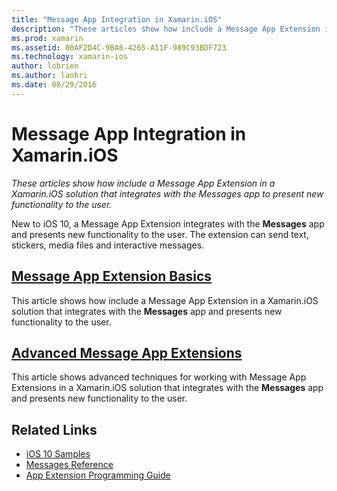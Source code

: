 ```yaml
---
title: "Message App Integration in Xamarin.iOS"
description: "These articles show how include a Message App Extension in a Xamarin.iOS solution that integrates with the Messages app to present new functionality to the user."
ms.prod: xamarin
ms.assetid: 00AF2D4C-9BA8-4265-A11F-989C93BDF723
ms.technology: xamarin-ios
author: lobrien
ms.author: laobri
ms.date: 08/29/2016
---
```


# Message App Integration in Xamarin.iOS

_These articles show how include a Message App Extension in a Xamarin.iOS solution that integrates with the Messages app to present new functionality to the user._

New to iOS 10, a Message App Extension integrates with the **Messages** app and presents new functionality to the user. The extension can send text, stickers, media files and interactive messages.

	
## [Message App Extension Basics](~/ios/platform/message-app-integration/intro-to-message-app-extensions.md)

This article shows how include a Message App Extension in a Xamarin.iOS solution that integrates with the **Messages** app and presents new functionality to the user.

## [Advanced Message App Extensions](~/ios/platform/message-app-integration/intro-to-message-app-extensions.md)

This article shows advanced techniques for working with Message App Extensions in a Xamarin.iOS solution that integrates with the **Messages** app and presents new functionality to the user.


## Related Links

- [iOS 10 Samples](https://docs.microsoft.com/samples/browse/?products=xamarin&term=Xamarin.iOS+iOS10)
- [Messages Reference](https://developer.apple.com/reference/messages)
- [App Extension Programming Guide](https://developer.apple.com/library/prerelease/content/documentation/General/Conceptual/ExtensibilityPG/index.html#//apple_ref/doc/uid/TP40014214)

